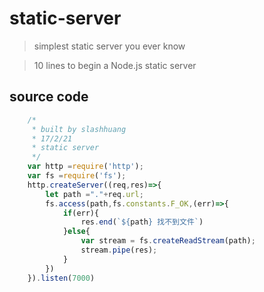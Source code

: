 # static-server

> simplest static server you ever know

> 10 lines to begin a Node.js static server

## source code

```javascript
	/*
	 * built by slashhuang
	 * 17/2/21
	 * static server 
	 */
	var http =require('http');
	var fs =require('fs');
	http.createServer((req,res)=>{
		let path ="."+req.url;
		fs.access(path,fs.constants.F_OK,(err)=>{
			if(err){
				res.end(`${path} 找不到文件`)
			}else{
				var stream = fs.createReadStream(path);
				stream.pipe(res);
			}	
		})
	}).listen(7000)

```
